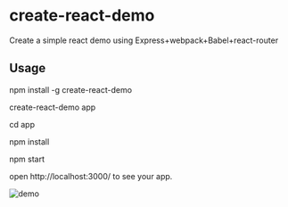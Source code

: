 # create-react-demo

Create a simple react demo using Express+webpack+Babel+react-router

## Usage

npm install -g create-react-demo

create-react-demo app

cd app

npm install

npm start

open http://localhost:3000/ to see your app.

![demo](https://note.youdao.com/yws/api/personal/file/WEB6ed59805f780a1473000825232d92c71?method=download&shareKey=5dc5bb83c1f3b199a0e239136ad6bd92)
